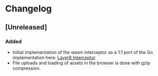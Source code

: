 # Changelog

## [Unreleased]

### Added

- Initial implementation of the wasm interceptor as a 1:1 port of the Go implementation here: [Layer8 Interceptor](https://github.com/globe-and-citizen/layer8-interceptor)
- File uploads and loading of assets in the browser is done with gzip compression.
